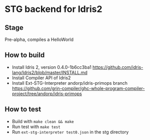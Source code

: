 # STG backend for Idris2

## Stage

Pre-alpha, compiles a HelloWorld

## How to build

 * Install Idris 2, version 0.4.0-1b6cc3ba1 
   https://github.com/idris-lang/Idris2/blob/master/INSTALL.md
 * Install Compiler API of Idris2
 * Install Ext-STG-Interpreter andorp/idris-primops branch
   https://github.com/grin-compiler/ghc-whole-program-compiler-project/tree/andorp/idris-primops

## How to test

 * Build with `make clean && make`
 * Run test with `make test`
 * Run `ext-stg-interpreter test0.json` in the stg directory
